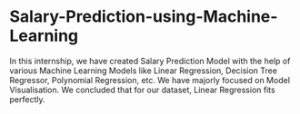 # Salary-Prediction-using-Machine-Learning
In this internship, we have created Salary Prediction Model with the help of various Machine Learning Models like Linear Regression, Decision Tree Regressor, Polynomial Regression, etc. We have majorly focused on Model Visualisation. We concluded that for our dataset, Linear Regression fits perfectly. 
